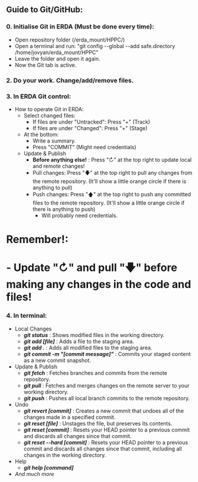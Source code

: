 ## Guide to Git/GitHub:

### 0. Initialise Git in ERDA (Must be done every time):
   -   Open repository folder (/erda_mount/HPPC/)
   -   Open a terminal and run: "git config --global --add safe.directory /home/jovyan/erda_mount/HPPC"
   -   Leave the folder and open it again.
   -   Now the Git tab is active.

### 2. Do your work. Change/add/remove files.

### 3. In ERDA Git control:
   - How to operate Git in ERDA:
       - Select changed files:
          -  If files are under "Untracked": Press "+" (Track)
          -  If files are under "Changed": Press "+" (Stage)
       - At the bottom:
          -  Write a summary.
          -  Press "COMMIT" (Might need credentials)
       - Update & Publish
          - **Before anything else!** : Press "↻" at the top right to update local and remote changes!
          - Pull changes: Press "🡇" at the top right to pull any changes from the remote repository. (It'll show a little orange circle if there is anything to pull)
          - Push changes: Press "🡅" at the top right to push any committed files to the remote repository. (It'll show a little orange circle if there is anything to push)
             - Will probably need credentials. 

# **Remember!**:
#    - Update "↻" and pull "🡇" before making any changes in the code and files!

### 4. In terminal:
   - Local Changes
     - ***git status*** : Shows modified files in the working directory.
     - ***git add [file]*** : Adds a file to the staging area.
     - ***git add .*** : Adds all modified files to the staging area.
     - ***git commit -m "[commit message]"*** : Commits your staged content as a new commit snapshot.
   - Update & Publish
     - ***git fetch*** : Fetches branches and commits from the remote repository.
     - ***git pull*** : Fetches and merges changes on the remote server to your working directory.
     - ***git push*** : Pushes all local branch commits to the remote repository.
   -  Undo
      -  ***git revert [commit]*** : Creates a new commit that undoes all of the changes made in a specified commit.
      -  ***git reset [file]*** : Unstages the file, but preserves its contents.
      -  ***git reset [commit]*** : Resets your HEAD pointer to a previous commit and discards all changes since that commit.
      -  ***git reset --hard [commit]*** : Resets your HEAD pointer to a previous commit and discards all changes since that commit, including all changes in the working directory.
   - Help
      - ***git help [command]***
   - *And much more*